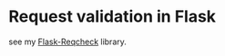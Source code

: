 # Request validation in Flask

see my [Flask-Reqcheck](https://github.com/lcdunne/flask-reqcheck) library.
